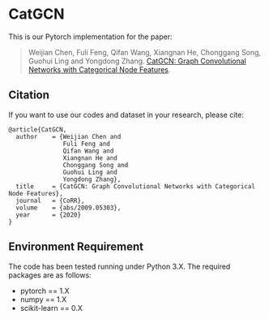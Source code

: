 # CatGCN
This is our Pytorch implementation for the paper:

>Weijian Chen, Fuli Feng, Qifan Wang, Xiangnan He, Chonggang Song, Guohui Ling and Yongdong Zhang. [CatGCN: Graph Convolutional Networks with Categorical Node Features](https://arxiv.org/abs/2009.05303). 

## Citation 
If you want to use our codes and dataset in your research, please cite:
```
@article{CatGCN,
  author    = {Weijian Chen and
               Fuli Feng and
               Qifan Wang and
               Xiangnan He and
               Chonggang Song and
               Guohui Ling and
               Yongdong Zhang},
  title     = {CatGCN: Graph Convolutional Networks with Categorical Node Features},
  journal   = {CoRR},
  volume    = {abs/2009.05303},
  year      = {2020}
}
```
## Environment Requirement
The code has been tested running under Python 3.X. The required packages are as follows:
* pytorch == 1.X
* numpy == 1.X
* scikit-learn == 0.X
